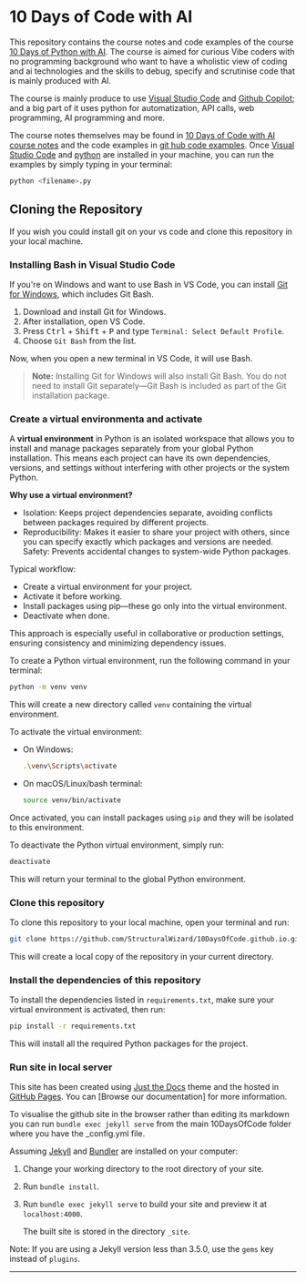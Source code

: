 # 10 Days of Code with AI

This repository contains the course notes and code examples of the course [10 Days of Python with AI]. The course is aimed for curious Vibe coders with no programming background who want to have a wholistic view of coding and ai technologies and the skills to debug, specify and scrutinise code that is mainly produced with AI. 

The course is mainly produce to use [Visual Studio Code] and [Github Copilot]; and a big part of it uses python for automatization, API calls, web programming, AI programming and more. 

The course notes themselves may be found in [10 Days of Code with AI course notes] and the code examples in [git hub code examples]. Once [Visual Studio Code] and [python] are installed in your machine, you can run the examples by simply typing in your terminal: 

```python
python <filename>.py
```

## Cloning the Repository

If you wish you could install git on your vs code and clone this repository in your local machine.

### Installing Bash in Visual Studio Code

If you're on Windows and want to use Bash in VS Code, you can install [Git for Windows](https://git-scm.com/download/win), which includes Git Bash.

1. Download and install Git for Windows.
2. After installation, open VS Code.
3. Press <kbd>Ctrl</kbd> + <kbd>Shift</kbd> + <kbd>P</kbd> and type `Terminal: Select Default Profile`.
4. Choose `Git Bash` from the list.

Now, when you open a new terminal in VS Code, it will use Bash.

> **Note:** Installing Git for Windows will also install Git Bash. You do not need to install Git separately—Git Bash is included as part of the Git installation package.

### Create a virtual environmenta and activate
A **virtual environment** in Python is an isolated workspace that allows you to install and manage packages separately from your global Python installation. This means each project can have its own dependencies, versions, and settings without interfering with other projects or the system Python.

**Why use a virtual environment?**

- Isolation: Keeps project dependencies separate, avoiding conflicts between packages required by different projects.
- Reproducibility: Makes it easier to share your project with others, since you can specify exactly which packages and versions are needed.
Safety: Prevents accidental changes to system-wide Python packages.

Typical workflow:
- Create a virtual environment for your project.
- Activate it before working.
- Install packages using pip—these go only into the virtual environment.
- Deactivate when done.

This approach is especially useful in collaborative or production settings, ensuring consistency and minimizing dependency issues.

To create a Python virtual environment, run the following command in your terminal:

```bash
python -m venv venv
```

This will create a new directory called `venv` containing the virtual environment.

To activate the virtual environment:

- On Windows:
  ```bash
  .\venv\Scripts\activate
  ```
- On macOS/Linux/bash terminal:
  ```bash
  source venv/bin/activate
  ```

Once activated, you can install packages using `pip` and they will be isolated to this environment.

To deactivate the Python virtual environment, simply run:

```bash
deactivate
```

This will return your terminal to the global Python environment.


### Clone this repository

To clone this repository to your local machine, open your terminal and run:

```bash
git clone https://github.com/StructuralWizard/10DaysOfCode.github.io.git
```

This will create a local copy of the repository in your current directory.

### Install the dependencies of this repository
To install the dependencies listed in `requirements.txt`, make sure your virtual environment is activated, then run:

```bash
pip install -r requirements.txt
```

This will install all the required Python packages for the project.

### Run site in local server
This site has been created using [Just the Docs] theme and the hosted in [GitHub Pages]. You can [Browse our documentation] for more information.

To visualise the github site in the browser rather than editing its markdown you can run `bundle exec jekyll serve` from the main 10DaysOfCode folder where you have the _config.yml file.

Assuming [Jekyll] and [Bundler] are installed on your computer:

1.  Change your working directory to the root directory of your site.

2.  Run `bundle install`.

3.  Run `bundle exec jekyll serve` to build your site and preview it at `localhost:4000`.

    The built site is stored in the directory `_site`.


Note: If you are using a Jekyll version less than 3.5.0, use the `gems` key instead of `plugins`.



----

[Visual Studio Code]: https://code.visualstudio.com/
[Github Copilot]: https://code.visualstudio.com/docs/copilot/overview
[python]: https://www.python.org/downloads/
[Jekyll]: https://jekyllrb.com
[Just the Docs]: https://just-the-docs.github.io/just-the-docs/
[GitHub Pages]: https://docs.github.com/en/pages
[Bundler]: https://bundler.io
[10 Days of Python with AI]: https://youtube.com/@10daysofpythonwithai?si=3wobcw1e11B7dlZI
[Structural Wizard]: https://github.com/StructuralWizard/ 
[10 Days of Code with AI course notes]: https://structuralwizard.github.io/10DaysOfCode.github.io/
[git hub code examples]: https://github.com/StructuralWizard/10DaysOfCode.github.io/tree/main/_python_code
